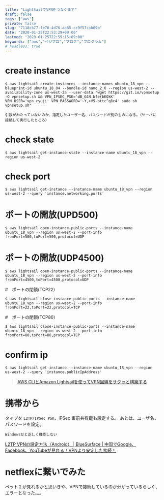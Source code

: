 ```yaml
---
title: "LightSailでVPNをつなぐまで"
draft: false
tags: ["aws"]
private: false
slug: "7118cb77-fe70-4d76-aa85-cc9f57cab09b"
date: "2020-01-25T22:53:29+09:00"
lastmod: "2020-01-25T22:55:15+09:00"
keywords: ["aws","ベジプロ","プログ","プログラム"]
# headless: true
---
```


# create instance
```
$ aws lightsail create-instances --instance-names ubuntu_18_vpn --blueprint-id ubuntu_18_04 --bundle-id nano_2_0 --region us-west-2 --availability-zone us-west-2a --user-data "wget https://git.io/vpnsetup -O vpnsetup.sh && VPN_IPSEC_PSK='dB_G4N.bfe{bKQkK' VPN_USER='vpn_ryuji' VPN_PASSWORD='~Y,>V5-bttc^q8c4' sudo sh vpnsetup.sh"
```

```!
引数がわたっていないのか、指定したユーザー名、パスワードが別のものになる。（サーバに接続して実行したところ）
```

# check state
```
$ aws lightsail get-instance-state --instance-name ubuntu_18_vpn --region us-west-2
```
# check port
```
$ aws lightsail get-instance --instance-name ubuntu_18_vpn --region us-west-2 --query 'instance.networking.ports'
```

# ポートの開放(UPD500)
```
$ aws lightsail open-instance-public-ports --instance-name ubuntu_18_vpn --region us-west-2 --port-info fromPort=500,toPort=500,protocol=UDP
```

# ポートの開放(UDP4500)
```
$ aws lightsail open-instance-public-ports --instance-name ubuntu_18_vpn --region us-west-2 --port-info fromPort=4500,toPort=4500,protocol=UDP
```

#　ポートの閉鎖(TCP22）
```
$ aws lightsail close-instance-public-ports --instance-name ubuntu_18_vpn --region us-west-2 --port-info fromPort=22,toPort=22,protocol=TCP
```

#　ポートの閉鎖(TCP80）
```
$ aws lightsail close-instance-public-ports --instance-name ubuntu_18_vpn --region us-west-2 --port-info fromPort=80,toPort=80,protocol=TCP
```

# confirm ip
```
$ aws lightsail get-instance --instance-name ubuntu_18_vpn --region us-west-2 --query 'instance.publicIpAddress'
```

> [AWS CLIとAmazon Lightsailを使ってVPN回線をサクッと構築する](https://engineers.weddingpark.co.jp/?p=2580)

# 携帯から

タイプを `L2TP/IPSec PSK`、IPSec 事前共有鍵も設定する。
あとは、ユーザ名、パスワードを設定。

```!
Windowsだと正しく機能しない
```

[L2TP VPNの設定方法（Android） | BlueSurface | 中国でGoogle、Facebook、YouTubeが見れる！VPNより安定した接続！](https://bluesurface.bolab.net/vpn_l2tp_settings_android)

# netflexに繋いでみた
ペット２が見れるかと思いきや、VPNで接続しているのが分かっているらしく、エラーとなった。。。

